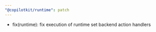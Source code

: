 ```yaml
---
"@copilotkit/runtime": patch
---
```


- fix(runtime): fix execution of runtime set backend action handlers
